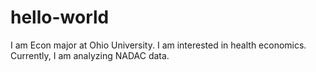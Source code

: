 # hello-world
I am Econ major at Ohio University. I am interested in health economics. Currently, I am analyzing NADAC data. 
